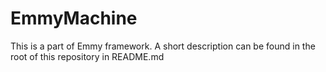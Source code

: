 # EmmyMachine

This is a part of Emmy framework. A short description can be found in the root of this repository in README.md
